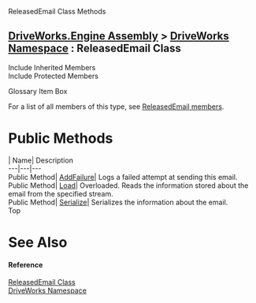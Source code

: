 ReleasedEmail Class Methods   
  
[DriveWorks.Engine Assembly](topic2156.md) > [DriveWorks Namespace](topic2159.md) : ReleasedEmail Class  
---  
  
Include Inherited Members    
Include Protected Members    


Glossary Item Box

For a list of all members of this type, see [ReleasedEmail members](topic5099.md).

# Public Methods

| Name| Description  
---|---|---  
Public Method| [AddFailure](topic5105.md)| Logs a failed attempt at sending this email.   
Public Method| [Load](topic5106.md)| Overloaded. Reads the information stored about the email from the specified stream.   
Public Method| [Serialize](topic5109.md)| Serializes the information about the email.   
Top

# See Also

#### Reference

[ReleasedEmail Class](topic5098.md)   
[DriveWorks Namespace](topic2159.md)



